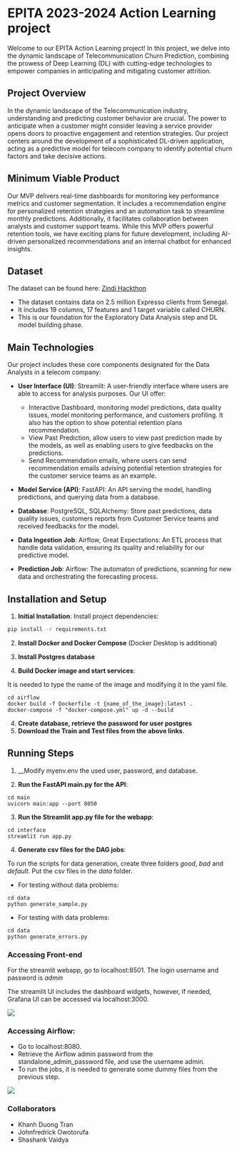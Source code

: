 EPITA 2023-2024 Action Learning project
=====

Welcome to our EPITA Action Learning project! In this project, we delve into the dynamic landscape of Telecommunication Churn Prediction, combining the prowess of Deep Learning (DL) with cutting-edge technologies to empower companies in anticipating and mitigating customer attrition.

## Project Overview

In the dynamic landscape of the Telecommunication industry, understanding and predicting customer behavior are crucial. The power to anticipate when a customer might consider leaving a service provider opens doors to proactive engagement and retention strategies. Our project centers around the development of a sophisticated DL-driven application, acting as a predictive model for telecom company to identify potential churn factors and take decisive actions.

## Minimum Viable Product

Our MVP delivers real-time dashboards for monitoring key performance metrics and customer segmentation. It includes a recommendation engine for personalized retention strategies and an automation task to streamline monthly predictions. Additionally, it facilitates collaboration between analysts and customer support teams. While this MVP offers powerful retention tools, we have exciting plans for future development, including AI-driven personalized recommendations and an internal chatbot for enhanced insights.

## Dataset

The dataset can be found here: [Zindi Hackthon](https://zindi.africa/competitions/expresso-churn-prediction/data)

* The dataset contains data on 2.5 million Expresso clients from Senegal.
* It includes 19 columns, 17 features and 1 target variable called CHURN. 
* This is our foundation for the Exploratory Data Analysis step and DL model building phase.

## Main Technologies

Our project includes these core components designated for the Data Analysts in a telecom company:

* __User Interface (UI)__: Streamlit: A user-friendly interface where users are able to access for analysis purposes. Our UI offer:
  * Interactive Dashboard, monitoring model predictions, data quality issues, model monitoring performance, and customers profiling. It also has the option to show potential retention plans recommendation.
  * View Past Prediction, allow users to view past prediction made by the models, as well as enabling users to give feedbacks on the predictions.
  * Send Recommendation emails, where users can send recommendation emails advising potential retention strategies for the customer service teams as an example.
  
* __Model Service (API)__: FastAPI: An API serving the model, handling predictions, and querying data from a database.
  
* __Database__: PostgreSQL, SQLAlchemy: Store past predictions, data quality issues, customers reports from Customer Service teams and received feedbacks for the model.
  
* __Data Ingestion Job__: Airflow, Great Expectations: An ETL process that handle data validation, ensuring its quality and reliability for our predictive model.
  
* __Prediction Job__: Airflow: The automaton of predictions, scanning for new data and orchestrating the forecasting process.

## Installation and Setup

1. __Initial Installation__: Install project dependencies:

```bash
pip install -r requirements.txt
```

2. __Install Docker and Docker Compose__ (Docker Desktop is additional)

2. __Install Postgres database__
   
3. __Build Docker image and start services__:

It is needed to type the name of the image and modifying it in the yaml file.

```commandline
cd airflow
docker build -f Dockerfile -t {name_of_the_image}:latest . 
docker-compose -f "docker-compose.yml" up -d --build
```

4. __Create database, retrieve the password for user postgres__
5. __Download the Train and Test files from the above links__.

## Running Steps

   1. __Modify myenv.env the used user, password, and database.
   
   2. __Run the FastAPI main.py for the API__:
   
   ```commandline
   cd main
   uvicorn main:app --port 8050
   ```

   3. __Run the Streamlit app.py file for the webapp__:
   
   ```commandline
   cd interface
   streamlit run app.py
   ```

   4. __Generate csv files for the DAG jobs__:

   To run the scripts for data generation, create three folders *good*, *bad* and *default*. Put the csv files in the *data* folder.

   * For testing without data problems:

   ```commandline
   cd data
   python generate_sample.py
   ```

   * For testing with data problems:

   ```commandline
   cd data
   python generate_errors.py
   ```

### Accessing Front-end

For the streamlit webapp, go to localhost:8501. The login username and password is *admin*

The streamlit UI includes the dashboard widgets, however, if needed, Grafana UI can be accessed via localhost:3000.

![](https://github.com/raydiwill/dsa-4-action-learning/assets/97393390/0cf45fa1-397e-44f7-bcd8-26f62fd6bb01)

### Accessing Airflow:

* Go to localhost:8080.
* Retrieve the Airflow admin password from the standalone_admin_password file, and use the username admin.
* To run the jobs, it is needed to generate some dummy files from the previous step.


![](https://github.com/raydiwill/dsa-4-action-learning/assets/97393390/3fd0b789-c7ad-40a5-95ae-2b00eceef62a)

### Collaborators
* Khanh Duong Tran
* Johnfredrick Owotorufa
* Shashank Vaidya